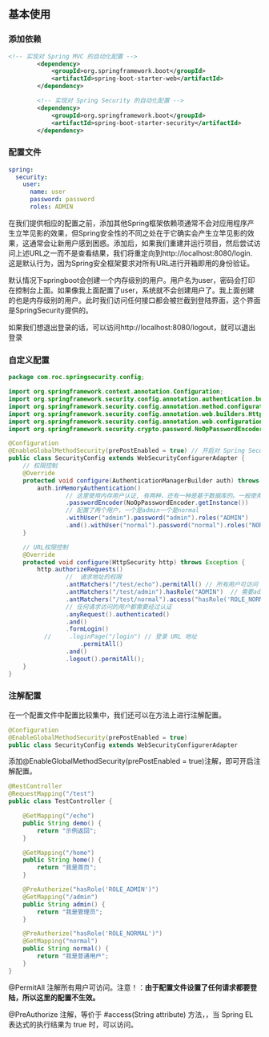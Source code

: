 ## 基本使用

### 添加依赖

```xml
<!-- 实现对 Spring MVC 的自动化配置 -->
        <dependency>
            <groupId>org.springframework.boot</groupId>
            <artifactId>spring-boot-starter-web</artifactId>
        </dependency>

        <!-- 实现对 Spring Security 的自动化配置 -->
        <dependency>
            <groupId>org.springframework.boot</groupId>
            <artifactId>spring-boot-starter-security</artifactId>
        </dependency>
```

### 配置文件

```yml
spring:
  security:
    user:
      name: user
      password: password
      roles: ADMIN
```

在我们提供相应的配置之前，添加其他Spring框架依赖项通常不会对应用程序产生立竿见影的效果，但Spring安全性的不同之处在于它确实会产生立竿见影的效果，这通常会让新用户感到困惑。添加后，如果我们重建并运行项目，然后尝试访问上述URL之一而不是查看结果，我们将重定向到http://localhost:8080/login. 这是默认行为，因为Spring安全框架要求对所有URL进行开箱即用的身份验证。

默认情况下springboot会创建一个内存级别的用户。用户名为user，密码会打印在控制台上面。如果像我上面配置了user，系统就不会创建用户了。我上面创建的也是内存级别的用户。此时我们访问任何接口都会被拦截到登陆界面，这个界面是SpringSecurity提供的。

如果我们想退出登录的话，可以访问http://localhost:8080/logout，就可以退出登录

### 自定义配置

```java
package com.roc.springsecurity.config;

import org.springframework.context.annotation.Configuration;
import org.springframework.security.config.annotation.authentication.builders.AuthenticationManagerBuilder;
import org.springframework.security.config.annotation.method.configuration.EnableGlobalMethodSecurity;
import org.springframework.security.config.annotation.web.builders.HttpSecurity;
import org.springframework.security.config.annotation.web.configuration.WebSecurityConfigurerAdapter;
import org.springframework.security.crypto.password.NoOpPasswordEncoder;

@Configuration
@EnableGlobalMethodSecurity(prePostEnabled = true) // 开启对 Spring Security 注解的方法，进行权限验证。
public class SecurityConfig extends WebSecurityConfigurerAdapter {
    // 权限控制
    @Override
    protected void configure(AuthenticationManagerBuilder auth) throws Exception {
        auth.inMemoryAuthentication()
                // 这里使用内存用户认证, 有两种，还有一种是基于数据库的。一般使用基于数据库的认证
                .passwordEncoder(NoOpPasswordEncoder.getInstance())
                // 配置了两个用户，一个是admin一个是normal
                .withUser("admin").password("admin").roles("ADMIN")
                .and().withUser("normal").password("normal").roles("NORMAL");
    }

    // URL权限控制
    @Override
    protected void configure(HttpSecurity http) throws Exception {
        http.authorizeRequests()
                //  请求地址的权限
                .antMatchers("/test/echo").permitAll() // 所有用户可访问
                .antMatchers("/test/admin").hasRole("ADMIN")  // 需要admin角色
                .antMatchers("/test/normal").access("hasRole('ROLE_NORMAL')")  // 需要normal角色
                // 任何请求访问的用户都需要经过认证
                .anyRequest().authenticated()
                .and()
                .formLogin()
          //     .loginPage("/login") // 登录 URL 地址
          			.permitAll()
                .and()
                .logout().permitAll();
    }
}
```

### 注解配置

在一个配置文件中配置比较集中，我们还可以在方法上进行注解配置。

```java
@Configuration
@EnableGlobalMethodSecurity(prePostEnabled = true)
public class SecurityConfig extends WebSecurityConfigurerAdapter
```

添加@EnableGlobalMethodSecurity(prePostEnabled = true)注解，即可开启注解配置。

```java
@RestController
@RequestMapping("/test")
public class TestController {

    @GetMapping("/echo")
    public String demo() {
        return "示例返回";
    }

    @GetMapping("/home")
    public String home() {
        return "我是首页";
    }

    @PreAuthorize("hasRole('ROLE_ADMIN')")
    @GetMapping("/admin")
    public String admin() {
        return "我是管理员";
    }

    @PreAuthorize("hasRole('ROLE_NORMAL')")
    @GetMapping("normal")
    public String normal() {
        return "我是普通用户";
    }
}
```

@PermitAll 注解所有用户可访问。注意！：**由于配置文件设置了任何请求都要登陆，所以这里的配置不生效。**

@PreAuthorize 注解，等价于 #access(String attribute) 方法，，当 Spring EL 表达式的执行结果为 true 时，可以访问。
